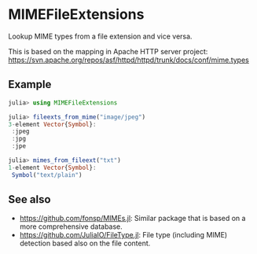 # MIMEFileExtensions

Lookup MIME types from a file extension and vice versa.

This is based on the mapping in Apache HTTP server project:
https://svn.apache.org/repos/asf/httpd/httpd/trunk/docs/conf/mime.types

## Example

```julia
julia> using MIMEFileExtensions

julia> fileexts_from_mime("image/jpeg")
3-element Vector{Symbol}:
 :jpeg
 :jpg
 :jpe

julia> mimes_from_fileext("txt")
1-element Vector{Symbol}:
 Symbol("text/plain")
```

## See also

* https://github.com/fonsp/MIMEs.jl: Similar package that is based on a more comprehensive
  database.
* https://github.com/JuliaIO/FileType.jl: File type (including MIME) detection based also on
  the file content.
